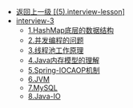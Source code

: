 - [返回上一级 [(5).interview-lesson]](java-notes/(5).interview-lesson/)
- [interview-3](java-notes/(5).interview-lesson/interview-3/)
  - [1.HashMap底层的数据结构](java-notes/(5).interview-lesson/interview-3/1.HashMap底层的数据结构.md)
  - [2.并发编程的问题](java-notes/(5).interview-lesson/interview-3/2.并发编程的问题.md)
  - [3.线程池工作原理](java-notes/(5).interview-lesson/interview-3/3.线程池工作原理.md)
  - [4.Java内存模型的理解](java-notes/(5).interview-lesson/interview-3/4.Java内存模型的理解.md)
  - [5.Spring-IOCAOP机制](java-notes/(5).interview-lesson/interview-3/5.Spring-IOCAOP机制.md)
  - [6.JVM](java-notes/(5).interview-lesson/interview-3/6.JVM.md)
  - [7.MySQL](java-notes/(5).interview-lesson/interview-3/7.MySQL.md)
  - [8.Java-IO](java-notes/(5).interview-lesson/interview-3/8.Java-IO.md)
